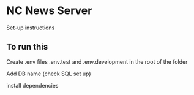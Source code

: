 # NC News Server

Set-up instructions

## To run this

Create .env files .env.test and .env.development in the root of the folder

Add DB name (check SQL set up)

install dependencies
